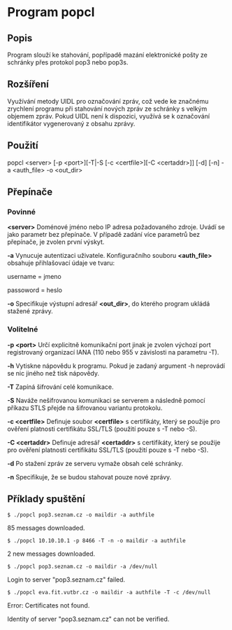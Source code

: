 # Program popcl

## Popis

Program slouží ke stahování, popřípadě mazání elektronické pošty ze schránky přes protokol pop3 nebo pop3s.

## Rozšíření

Využívání metody UIDL pro označování zpráv, což vede ke značnému zrychlení programu při stahování nových zpráv ze schránky s velkým objemem zpráv. Pokud UIDL není k dispozici, využívá se k označování identifikátor vygenerovaný z obsahu zprávy.

## Použití

popcl \<server> [-p \<port>][-T|-S [-c \<certfile>][-C \<certaddr>]] [-d] [-n] -a \<auth_file> -o \<out_dir>

## Přepínače

### Povinné

**\<server>** Doménové jméno nebo IP adresa požadovaného zdroje. Uvádí se jako parametr bez přepínače. V případě zadání více parametrů bez přepínače, je zvolen první výskyt.

**-a** Vynucuje autentizaci uživatele. Konfiguračního souboru **\<auth_file>** obsahuje přihlašovací údaje ve tvaru:

username = jmeno

passoword = heslo

**-o** Specifikuje výstupní adresář **\<out_dir>**, do kterého program ukládá stažené zprávy.

### Volitelné

**-p \<port>** Určí explicitně komunikační port jinak je zvolen výchozí port registrovaný organizací IANA (110 nebo 955 v závislosti na parametru -T).

**-h** Vytiskne nápovědu k programu. Pokud je zadaný argument -h neprovádí se nic jiného než tisk nápovědy.

**-T** Zapíná šifrování celé komunikace.

**-S** Naváže nešifrovanou komunikaci se serverem a následně pomocí příkazu STLS přejde na šifrovanou variantu protokolu.

**-c \<certfile>** Definuje soubor **\<certfile>** s certifikáty, který se použije pro ověření platnosti certifikátu SSL/TLS (použití pouze s -T nebo -S).

**-C \<certaddr>** Definuje adresář **\<certaddr>** s certifikáty, který se použije pro ověření platnosti certifikátu SSL/TLS (použití pouze s -T nebo -S).

**-d** Po stažení zpráv ze serveru vymaže obsah celé schránky.

**-n** Specifikuje, že se budou stahovat pouze nové zprávy.

## Příklady spuštění

	$ ./popcl pop3.seznam.cz -o maildir -a authfile

85 messages downloaded.

	$ ./popcl 10.10.10.1 -p 8466 -T -n -o maildir -a authfile

2 new messages downloaded.

	$ ./popcl pop3.seznam.cz -o maildir -a /dev/null

Login to server "pop3.seznam.cz" failed.

	$ ./popcl eva.fit.vutbr.cz -o maildir -a authfile -T -c /dev/null

Error: Certificates not found.

Identity of server "pop3.seznam.cz" can not be verified.


